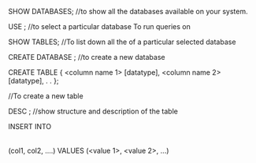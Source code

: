SHOW DATABASES;
//to show all the databases available on your system.

USE <database name>;
//to select a particular database To run queries on 

SHOW TABLES;
//To list down all the of a particular selected database

CREATE DATABASE <name>;
//to create a new database

CREATE TABLE <name> {
    <column name 1> [datatype],
    <column name 2> [datatype],
    .
    .
}; 

//To create a new table


DESC <table name>;
//show structure and description of the table



INSERT INTO <table name> (col1, col2, ....) VALUES (<value 1>, <value 2>, ...)